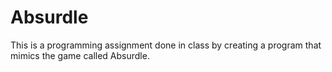 # Absurdle
This is a programming assignment done in class by creating a program that mimics the game called Absurdle. 
